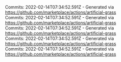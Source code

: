 Commits: 2022-02-14T07:34:52.591Z - Generated via https://github.com/marketplace/actions/artificial-grass
<br>
Commits: 2022-02-14T07:34:52.591Z - Generated via https://github.com/marketplace/actions/artificial-grass
<br>
Commits: 2022-02-14T07:34:52.591Z - Generated via https://github.com/marketplace/actions/artificial-grass
<br>
Commits: 2022-02-14T07:34:52.591Z - Generated via https://github.com/marketplace/actions/artificial-grass
<br>
Commits: 2022-02-14T07:34:52.591Z - Generated via https://github.com/marketplace/actions/artificial-grass
<br>
